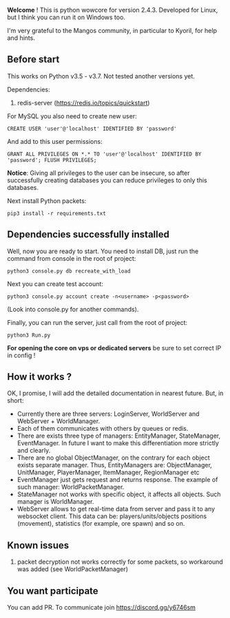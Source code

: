 **Welcome** ! This is python wowcore for version 2.4.3. Developed for Linux, but I think you can run it on Windows too.

I'm very grateful to the Mangos community, in particular to Kyoril, for help and hints. 

## Before start
This works on Python v3.5 - v3.7. Not tested another versions yet.

Dependencies:
1. redis-server (https://redis.io/topics/quickstart)

For MySQL you also need to create new user:

`CREATE USER 'user'@'localhost' IDENTIFIED BY 'password'`

And add to this user permissions:

`GRANT ALL PRIVILEGES ON *.* TO 'user'@'localhost' IDENTIFIED BY 'password'; FLUSH PRIVILEGES;`

**Notice**: Giving all privileges to the user can be insecure, so after successfully creating databases you can reduce
privileges to only this databases.

Next install Python packets:

`pip3 install -r requirements.txt`

## Dependencies successfully installed
Well, now you are ready to start. You need to install DB, just run the command from console in the root of project:

`python3 console.py db recreate_with_load`

Next you can create test account:

`python3 console.py account create -n<username> -p<password>`

(Look into console.py for another commands).

Finally, you can run the server, just call from the root of project:

`python3 Run.py`

**For opening the core on vps or dedicated servers** be sure to set correct IP in config !

## How it works ?
OK, I promise, I will add the detailed documentation in nearest future. But, in short:

- Currently there are three servers: LoginServer, WorldServer and WebServer + WorldManager.
- Each of them communicates with others by queues or redis.
- There are exists three type of managers: EntityManager, StateManager, EventManager. In future I want to make this
differentiation more strictly and clearly.
- There are no global ObjectManager, on the contrary for each object exists separate manager. Thus, EntityManagers are:
ObjectManager, UnitManager, PlayerManager, ItemManager, RegionManager etc
- EventManager just gets request and returns response. The example of such manager: WorldPacketManager.
- StateManager not works with specific object, it affects all objects. Such manager is WorldManager.
- WebServer allows to get real-time data from server and pass it to any websocket client. This data can be: 
players/units/objects positions (movement), statistics (for example, ore spawn) and so on.


## Known issues
1. packet decryption not works correctly for some packets, so workaround was added (see WorldPacketManager)


## You want participate
You can add PR. To communicate join https://discord.gg/y6746sm
